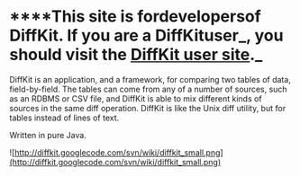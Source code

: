 # ****This site is for**developers**of DiffKit. If you are a DiffKit**user_, you should visit the [DiffKit user site](http://www.diffkit.org)._** #

DiffKit is an application, and a framework, for comparing two tables of data, field-by-field. The tables can come from any of a number of sources, such as an RDBMS or CSV file, and DiffKit is able to mix different kinds of sources in the same diff operation. DiffKit is like the Unix diff utility, but for tables instead of lines of text.

Written in pure Java.

![http://diffkit.googlecode.com/svn/wiki/diffkit_small.png](http://diffkit.googlecode.com/svn/wiki/diffkit_small.png)
